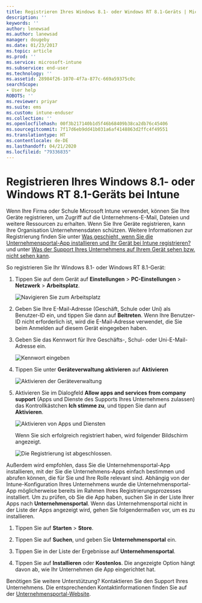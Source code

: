 ```yaml
---
title: Registrieren Ihres Windows 8.1- oder Windows RT 8.1-Geräts | Microsoft-Dokumentation
description: ''
keywords: ''
author: lenewsad
ms.author: lanewsad
manager: dougeby
ms.date: 01/23/2017
ms.topic: article
ms.prod: ''
ms.service: microsoft-intune
ms.subservice: end-user
ms.technology: ''
ms.assetid: 28984f26-1070-4f7a-877c-669a59375c0c
searchScope:
- User help
ROBOTS: ''
ms.reviewer: priyar
ms.suite: ems
ms.custom: intune-enduser
ms.collection: ''
ms.openlocfilehash: 00f3b217140b1d5f46b68409b38ca2db76c45406
ms.sourcegitcommit: 7f17d6eb9dd41b031a6af4148863d2ffc4f49551
ms.translationtype: HT
ms.contentlocale: de-DE
ms.lasthandoff: 04/21/2020
ms.locfileid: "79336835"
---
```

# <a name="how-to-enroll-your-windows-81-or-windows-rt-81-device-in-intune"></a>Registrieren Ihres Windows 8.1- oder Windows RT 8.1-Geräts bei Intune  

Wenn Ihre Firma oder Schule Microsoft Intune verwendet, können Sie Ihre Geräte registrieren, um Zugriff auf die Unternehmens-E-Mail, Dateien und weitere Ressourcen zu erhalten. Wenn Sie Ihre Geräte registrieren, kann Ihre Organisation Unternehmensdaten schützen. Weitere Informationen zur Registrierung finden Sie unter [Was geschieht, wenn Sie die Unternehmensportal-App installieren und Ihr Gerät bei Intune registrieren?](what-happens-if-you-install-the-company-portal-app-and-enroll-your-device-in-intune-windows.md) und unter [Was der Support Ihres Unternehmens auf Ihrem Gerät sehen bzw. nicht sehen kann](what-info-can-your-company-see-when-you-enroll-your-device-in-intune.md).  


So registrieren Sie Ihr Windows 8.1- oder Windows RT 8.1-Gerät:  

1. Tippen Sie auf dem Gerät auf **Einstellungen** &gt; **PC-Einstellungen** &gt; **Netzwerk** &gt; **Arbeitsplatz**.  

    ![Navigieren Sie zum Arbeitsplatz](./media/W81-1-workplacejoin.png)  

2. Geben Sie Ihre E-Mail-Adresse (Geschäft, Schule oder Uni) als Benutzer-ID ein, und tippen Sie dann auf **Beitreten**. Wenn Ihre Benutzer-ID nicht erforderlich ist, wird die E-Mail-Adresse verwendet, die Sie beim Anmelden auf diesem Gerät eingegeben haben.  

3. Geben Sie das Kennwort für Ihre Geschäfts-, Schul- oder Uni-E-Mail-Adresse ein.  


    ![Kennwort eingeben](./media/W81-2-workplacesettings_signin.png)  

4. Tippen Sie unter **Geräteverwaltung aktivieren** auf **Aktivieren**  


    ![Aktivieren der Geräteverwaltung](./media/W81-3-dev-mgt-turn-on.png)  

5. Aktivieren Sie im Dialogfeld **Allow apps and services from company support** (Apps und Dienste des Supports Ihres Unternehmens zulassen) das Kontrollkästchen **Ich stimme zu**, und tippen Sie dann auf **Aktivieren**.  


    ![Aktivieren von Apps und Diensten](./media/W81-4-agree-allow-apps-services.png)  

    Wenn Sie sich erfolgreich registriert haben, wird folgender Bildschirm angezeigt.  


    ![Die Registrierung ist abgeschlossen.](./media/W81-5-enrolled-done.png)

Außerdem wird empfohlen, dass Sie die Unternehmensportal-App installieren, mit der Sie die Unternehmens-Apps einfach bestimmen und abrufen können, die für Sie und Ihre Rolle relevant sind. Abhängig von der Intune-Konfiguration Ihres Unternehmens wurde die Unternehmensportal-App möglicherweise bereits im Rahmen Ihres Registrierungsprozesses installiert. Um zu prüfen, ob Sie die App haben, suchen Sie in der Liste Ihrer Apps nach **Unternehmensportal**. Wenn das Unternehmensportal nicht in der Liste der Apps angezeigt wird, gehen Sie folgendermaßen vor, um es zu installieren.

1. Tippen Sie auf **Starten** &gt; **Store**.  

2. Tippen Sie auf **Suchen**, und geben Sie **Unternehmensportal** ein.  

3. Tippen Sie in der Liste der Ergebnisse auf **Unternehmensportal**.  

4. Tippen Sie auf **Installieren** oder **Kostenlos**. Die angezeigte Option hängt davon ab, wie Ihr Unternehmen die App eingerichtet hat.  

Benötigen Sie weitere Unterstützung? Kontaktieren Sie den Support Ihres Unternehmens. Die entsprechenden Kontaktinformationen finden Sie auf der [Unternehmensportal-Website](https://go.microsoft.com/fwlink/?linkid=2010980).  
